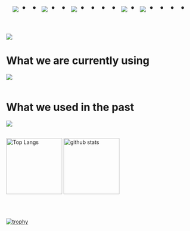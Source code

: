 # 
<br><br>
<div align="center">
    <h1>
        <img src="https://user-images.githubusercontent.com/44926913/175852850-3fb6c715-1856-41ff-8c1f-94ce3b03b458.gif">・・
        <img src="https://user-images.githubusercontent.com/44926913/175853109-f8850656-6704-4a8a-bee6-9aca154d929b.gif">・・
        <img src="https://user-images.githubusercontent.com/44926913/175853154-5449d974-975e-44a6-ab84-a86031265e40.gif">・・・・
        <img src="https://user-images.githubusercontent.com/44926913/175853109-f8850656-6704-4a8a-bee6-9aca154d929b.gif">・
        <img src="https://user-images.githubusercontent.com/44926913/175853154-5449d974-975e-44a6-ab84-a86031265e40.gif">・・・・
    </h1>
  </div>
<br>

![](https://komarev.com/ghpvc/?username=your-github-nkc20236031&color=ff69b4)

# What we are currently using
<img src="https://skillicons.dev/icons?i=blender,cs,git,github,notion,rider,unity,visualstudio" /> <br /><br />

# What we used in the past
<img src="https://skillicons.dev/icons?i=html,androidstudio,idea,java,js,kotlin,swift,vscode" /> <br /><br />

<p align="left"> 
  <img alt="Top Langs" height="150px" src="https://github-readme-stats.vercel.app/api/top-langs/?username=nkc20236031&layout=compact&show_icons=true&theme=onedark" />
  <img alt="github stats" height="150px" src="https://github-readme-stats.vercel.app/api?username=nkc20236031&theme=onedark&show_icons=ture" />
</p>

<br><br>

[![trophy](https://github-profile-trophy.vercel.app/?username=nkc20236031&theme=onedark&column=8)](https://github.com/ryo-ma/github-profile-trophy)
